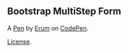 Bootstrap MultiStep Form
------------------------


A [Pen](https://codepen.io/erumawan21/pen/KRqxbG) by [Erum](https://codepen.io/erumawan21) on [CodePen](https://codepen.io).

[License](https://codepen.io/erumawan21/pen/KRqxbG/license).